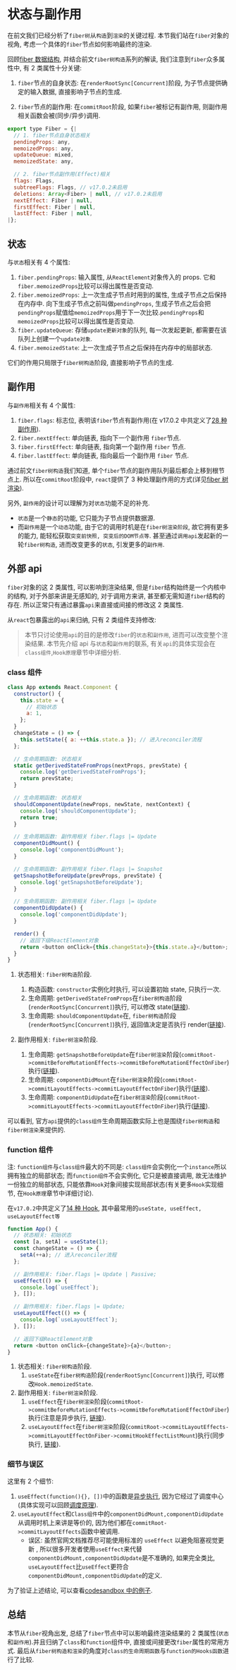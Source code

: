 # 状态与副作用

在前文我们已经分析了`fiber树`从`构造`到`渲染`的关键过程. 本节我们站在`fiber`对象的视角, 考虑一个具体的`fiber`节点如何影响最终的渲染.

回顾[fiber 数据结构](https://github.com/facebook/react/blob/v17.0.2/packages/react-reconciler/src/ReactInternalTypes.js#L47-L174), 并结合前文`fiber树构造`系列的解读, 我们注意到`fiber`众多属性中, 有 2 类属性十分关键:

1. `fiber`节点的自身状态: 在`renderRootSync[Concurrent]`阶段, 为子节点提供确定的输入数据, 直接影响子节点的生成.

2. `fiber`节点的副作用: 在`commitRoot`阶段, 如果`fiber`被标记有副作用, 则副作用相关函数会被(同步/异步)调用.

```js
export type Fiber = {|
  // 1. fiber节点自身状态相关
  pendingProps: any,
  memoizedProps: any,
  updateQueue: mixed,
  memoizedState: any,

  // 2. fiber节点副作用(Effect)相关
  flags: Flags,
  subtreeFlags: Flags, // v17.0.2未启用
  deletions: Array<Fiber> | null, // v17.0.2未启用
  nextEffect: Fiber | null,
  firstEffect: Fiber | null,
  lastEffect: Fiber | null,
|};
```

## 状态

与`状态`相关有 4 个属性:

1. `fiber.pendingProps`: 输入属性, 从`ReactElement`对象传入的 props. 它和`fiber.memoizedProps`比较可以得出属性是否变动.
2. `fiber.memoizedProps`: 上一次生成子节点时用到的属性, 生成子节点之后保持在内存中. 向下生成子节点之前叫做`pendingProps`, 生成子节点之后会把`pendingProps`赋值给`memoizedProps`用于下一次比较.`pendingProps`和`memoizedProps`比较可以得出属性是否变动.
3. `fiber.updateQueue`: 存储`update更新对象`的队列, 每一次发起更新, 都需要在该队列上创建一个`update对象`.
4. `fiber.memoizedState`: 上一次生成子节点之后保持在内存中的局部状态.

它们的作用只局限于`fiber树构造`阶段, 直接影响子节点的生成.

## 副作用

与`副作用`相关有 4 个属性:

1. `fiber.flags`: 标志位, 表明该`fiber`节点有副作用(在 v17.0.2 中共定义了[28 种副作用](https://github.com/facebook/react/blob/v17.0.2/packages/react-reconciler/src/ReactFiberFlags.js#L13)).
2. `fiber.nextEffect`: 单向链表, 指向下一个副作用 `fiber`节点.
3. `fiber.firstEffect`: 单向链表, 指向第一个副作用 `fiber` 节点.
4. `fiber.lastEffect`: 单向链表, 指向最后一个副作用 `fiber` 节点.

通过前文`fiber树构造`我们知道, 单个`fiber`节点的副作用队列最后都会上移到根节点上. 所以在`commitRoot`阶段中, `react`提供了 3 种处理副作用的方式(详见[fiber 树渲染](./fibertree-commit#渲染)).

另外, `副作用`的设计可以理解为对`状态`功能不足的补充.

- `状态`是一个`静态`的功能, 它只能为子节点提供数据源.
- 而`副作用`是一个`动态`功能, 由于它的调用时机是在`fiber树渲染阶段`, 故它拥有更多的能力, 能轻松获取`突变前快照, 突变后的DOM节点等`. 甚至通过`调用api`发起新的一轮`fiber树构造`, 进而改变更多的`状态`, 引发更多的`副作用`.

## 外部 api

`fiber`对象的这 2 类属性, 可以影响到渲染结果, 但是`fiber`结构始终是一个内核中的结构, 对于外部来讲是无感知的, 对于调用方来讲, 甚至都无需知道`fiber`结构的存在. 所以正常只有通过暴露`api`来直接或间接的修改这 2 类属性.

从`react`包暴露出的`api`来归纳, 只有 2 类组件支持修改:

> 本节只讨论使用`api`的目的是修改`fiber`的`状态`和`副作用`, 进而可以改变整个渲染结果. 本节先介绍 api 与`状态`和`副作用`的联系, 有关`api`的具体实现会在`class组件`,`Hook原理`章节中详细分析.

### class 组件

```js
class App extends React.Component {
  constructor() {
    this.state = {
      // 初始状态
      a: 1,
    };
  }
  changeState = () => {
    this.setState({ a: ++this.state.a }); // 进入reconciler流程
  };

  // 生命周期函数: 状态相关
  static getDerivedStateFromProps(nextProps, prevState) {
    console.log('getDerivedStateFromProps');
    return prevState;
  }

  // 生命周期函数: 状态相关
  shouldComponentUpdate(newProps, newState, nextContext) {
    console.log('shouldComponentUpdate');
    return true;
  }

  // 生命周期函数: 副作用相关 fiber.flags |= Update
  componentDidMount() {
    console.log('componentDidMount');
  }

  // 生命周期函数: 副作用相关 fiber.flags |= Snapshot
  getSnapshotBeforeUpdate(prevProps, prevState) {
    console.log('getSnapshotBeforeUpdate');
  }

  // 生命周期函数: 副作用相关 fiber.flags |= Update
  componentDidUpdate() {
    console.log('componentDidUpdate');
  }

  render() {
    // 返回下级ReactElement对象
    return <button onClick={this.changeState}>{this.state.a}</button>;
  }
}
```

1. 状态相关: `fiber树构造`阶段.

   1. 构造函数: `constructor`实例化时执行, 可以设置初始 state, 只执行一次.
   2. 生命周期: `getDerivedStateFromProps`在`fiber树构造`阶段(`renderRootSync[Concurrent]`)执行, 可以修改 state([链接](https://github.com/facebook/react/blob/v17.0.2/packages/react-reconciler/src/ReactFiberClassComponent.old.js#L867-L875)).
   3. 生命周期: `shouldComponentUpdate`在, `fiber树构造`阶段(`renderRootSync[Concurrent]`)执行, 返回值决定是否执行 render([链接](https://github.com/facebook/react/blob/v17.0.2/packages/react-reconciler/src/ReactFiberClassComponent.old.js#L1135-L1143)).

2. 副作用相关: `fiber树渲染`阶段.
   1. 生命周期: `getSnapshotBeforeUpdate`在`fiber树渲染`阶段(`commitRoot->commitBeforeMutationEffects->commitBeforeMutationEffectOnFiber`)执行([链接](https://github.com/facebook/react/blob/v17.0.2/packages/react-reconciler/src/ReactFiberCommitWork.old.js#L264)).
   2. 生命周期: `componentDidMount`在`fiber树渲染`阶段(`commitRoot->commitLayoutEffects->commitLayoutEffectOnFiber`)执行([链接](https://github.com/facebook/react/blob/v17.0.2/packages/react-reconciler/src/ReactFiberCommitWork.old.js#L533)).
   3. 生命周期: `componentDidUpdate`在`fiber树渲染`阶段(`commitRoot->commitLayoutEffects->commitLayoutEffectOnFiber`)执行([链接](https://github.com/facebook/react/blob/v17.0.2/packages/react-reconciler/src/ReactFiberCommitWork.old.js#L587)).

可以看到, 官方`api`提供的`class组件`生命周期函数实际上也是围绕`fiber树构造`和`fiber树渲染`来提供的.

### function 组件

注: `function组件`与`class组件`最大的不同是: `class组件`会实例化一个`instance`所以拥有独立的局部状态; 而`function组件`不会实例化, 它只是被直接调用, 故无法维护一份独立的局部状态, 只能依靠`Hook`对象间接实现局部状态(有关更多`Hook`实现细节, 在`Hook原理`章节中详细讨论).

在`v17.0.2`中共定义了[14 种 Hook](https://github.com/facebook/react/blob/v17.0.2/packages/react-reconciler/src/ReactFiberHooks.old.js#L111-L125), 其中最常用的`useState, useEffect, useLayoutEffect等`

```js
function App() {
  // 状态相关: 初始状态
  const [a, setA] = useState(1);
  const changeState = () => {
    setA(++a); // 进入reconciler流程
  };

  // 副作用相关: fiber.flags |= Update | Passive;
  useEffect(() => {
    console.log(`useEffect`);
  }, []);

  // 副作用相关: fiber.flags |= Update;
  useLayoutEffect(() => {
    console.log(`useLayoutEffect`);
  }, []);

  // 返回下级ReactElement对象
  return <button onClick={changeState}>{a}</button>;
}
```

1. 状态相关: `fiber树构造`阶段.
   1. `useState`在`fiber树构造`阶段(`renderRootSync[Concurrent]`)执行, 可以修改`Hook.memoizedState`.
2. 副作用相关: `fiber树渲染`阶段.
   1. `useEffect`在`fiber树渲染`阶段(`commitRoot->commitBeforeMutationEffects->commitBeforeMutationEffectOnFiber`)执行(注意是异步执行, [链接](https://github.com/facebook/react/blob/v17.0.2/packages/react-reconciler/src/ReactFiberWorkLoop.old.js#L2290-L2295)).
   2. `useLayoutEffect`在`fiber树渲染`阶段(`commitRoot->commitLayoutEffects->commitLayoutEffectOnFiber->commitHookEffectListMount`)执行(同步执行, [链接](https://github.com/facebook/react/blob/v17.0.2/packages/react-reconciler/src/ReactFiberCommitWork.old.js#L481)).

### 细节与误区

这里有 2 个细节:

1. `useEffect(function(){}, [])`中的函数是[异步执行](https://github.com/facebook/react/blob/v17.0.2/packages/react-reconciler/src/ReactFiberWorkLoop.old.js#L2290-L2295), 因为它经过了调度中心(具体实现可以回顾[调度原理](./scheduler)).
2. `useLayoutEffect`和`Class组件`中的`componentDidMount,componentDidUpdate`从调用时机上来讲是等价的, 因为他们都在`commitRoot->commitLayoutEffects`函数中被调用.
   - 误区: 虽然官网文档推荐尽可能使用标准的 `useEffect` 以避免阻塞视觉更新 , 所以很多开发者使用`useEffect`来代替`componentDidMount,componentDidUpdate`是不准确的, 如果完全类比, `useLayoutEffect`比`useEffect`更符合`componentDidMount,componentDidUpdate`的定义.

为了验证上述结论, 可以查看[codesandbox 中的例子](https://codesandbox.io/s/fervent-napier-1ysb5).

## 总结

本节从`fiber`视角出发, 总结了`fiber`节点中可以影响最终渲染结果的 2 类属性(`状态`和`副作用`).并且归纳了`class`和`function`组件中, 直接或间接更改`fiber`属性的常用方式. 最后从`fiber树构造和渲染`的角度对`class的生命周期函数`与`function的Hooks函数`进行了比较.